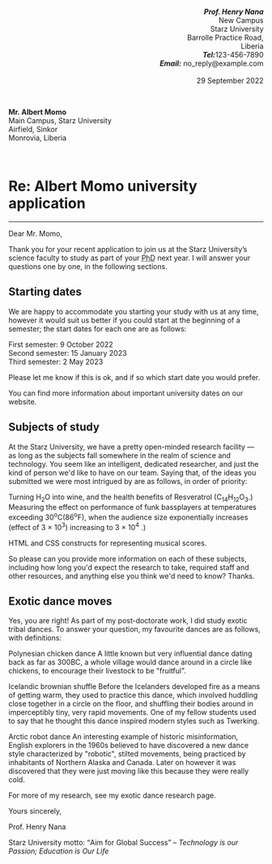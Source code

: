 <!--This is my first HTML Document-->
<!DOCTYPE html>
<html lang="en">
    <!--This is a heading-->
<head>
    <meta charset="UTF-8">
    <meta http-equiv="X-UA-Compatible" content="IE=edge">
    <meta name="viewport" content="Jeremiah A. Kardor">
    <title>M</title>
</head>
<body>
    <p style="text-align: right;"><b><em>Prof. Henry Nana</em></b><br>
        New Campus<br>
        Starz University<br>
        Barrolle Practice Road,<br>
        Liberia<br>
        <b><em>Tel:</em></b>123-456-7890<br>
        <b><em>Email:</em></b> no_reply@example.com<br><br>
        29 September 2022</p><br>
<p><b>Mr. Albert Momo</b><br>
    Main Campus, Starz University<br>
    Airfield, Sinkor<br>
    Monrovia, Liberia</p><br>
    <h1>Re: Albert Momo university application</h1>
<hr />
    <p>Dear Mr. Momo,</p>
    <p>Thank you for your recent application to join us at the Starz University’s science faculty to study
        as part of your <abbr title="Doctor of Philosoph">PhD</abbr> next year. I will answer your questions one by one, in the following sections.
    </p>
    <h2>Starting dates</h2>
    <p>We are happy to accommodate you starting your study with us at any time, however it would suit 
        us better if you could start at the beginning of a semester; the start dates for each one are as 
        follows:</p>
    <p>First semester: 9 October 2022<br>
        Second semester: 15 January 2023<br>
        Third semester: 2 May 2023</p>
        <p>Please let me know if this is ok, and if so which start date you would prefer.</p>
        <p>You can find more information about important university dates on our website.</p>
    <h2>Subjects of study</h2>
    <p>At the Starz University, we have a pretty open-minded research facility — as long as the subjects 
        fall somewhere in the realm of science and technology. You seem like an intelligent, dedicated 
        researcher, and just the kind of person we'd like to have on our team. Saying that, of the ideas 
        you submitted we were most intrigued by are as follows, in order of priority:
        </p>
        <p>Turning H<sub>2</sub>O into wine, and the health benefits of Resveratrol (C<sub>14</sub>H<sub>12</sub>O<sub>3</sub>.)
            Measuring the effect on performance of funk bassplayers at temperatures exceeding 30<sup>o</sup>C(86<sup>o</sup>F), 
            when the audience size exponentially increases (effect of 3 × 10<sup>3</sup>)
            increasing to 3 × 10<sup>4</sup>
            .)</p>
    <p>HTML and CSS constructs for representing musical scores.
    </p>
    <p>So please can you provide more information on each of these subjects, including how long you'd 
        expect the research to take, required staff and other resources, and anything else you think we'd 
        need to know? Thanks.
        </p>
        <h2>Exotic dance moves</h2>
    <p>Yes, you are right! As part of my post-doctorate work, I did study exotic tribal dances. To 
        answer your question, my favourite dances are as follows, with definitions:</p>
    <p>Polynesian chicken dance
        A little known but very influential dance dating back as far as 300BC, a whole village 
        would dance around in a circle like chickens, to encourage their livestock to be "fruitful".</p>
    <p>Icelandic brownian shuffle
        Before the Icelanders developed fire as a means of getting warm, they used to practice 
        this dance, which involved huddling close together in a circle on the floor, and shuffling 
        their bodies around in imperceptibly tiny, very rapid movements. One of my fellow 
        students used to say that he thought this dance inspired modern styles such as Twerking.</p>
     <p>Arctic robot dance
        An interesting example of historic misinformation, English explorers in the 1960s 
        believed to have discovered a new dance style characterized by "robotic", stilted 
        movements, being practiced by inhabitants of Northern Alaska and Canada. Later on 
        however it was discovered that they were just moving like this because they were really 
        cold.</p>
        <p>For more of my research, see my exotic dance research page.
        </p>   
    <p>Yours sincerely,</p>
    <p>Prof. Henry Nana</p> 
    <p>Starz University motto: <q>Aim for Global Success</q> – <em>Technology is our Passion; Education is 
        Our Life</em></p>
</body>
</html>
